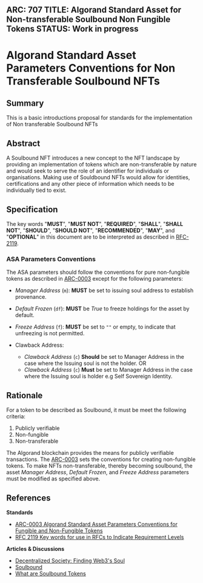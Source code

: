 ARC: 707
TITLE: Algorand Standard Asset for Non-transferable Soulbound Non Fungible Tokens
STATUS: Work in progress
---

# Algorand Standard Asset Parameters Conventions for Non Transferable Soulbound NFTs

## Summary

This is a basic introductions proposal for standards for the implementation of Non transferable Soulbound NFTs


## Abstract

A Soulbound NFT introduces a new concept to the NFT landscape by providing an implementation of tokens which are non-transferable by nature and would seek to serve the 
role of an identifier for individuals or organisations. Making use of Souldbound NFTs would allow for identities, certifications and any other piece of information which needs to be individually tied to exist.

## Specification

The key words "**MUST**", "**MUST NOT**", "**REQUIRED**", "**SHALL**", "**SHALL NOT**", "**SHOULD**", "**SHOULD NOT**", "**RECOMMENDED**", "**MAY**", and "**OPTIONAL**" in this document are to be interpreted as described in [RFC-2119](https://www.ietf.org/rfc/rfc2119.txt).

### ASA Parameters Conventions

The ASA parameters should follow the conventions for pure non-fungible tokens as described in [ARC-0003](https://arc.algorand.foundation/ARCs/arc-0003) except for the following parameters:

* *Manager Address* (`m`): **MUST** be set to issuing soul address to establish provenance.
* *Default Frozen* (`df`): **MUST** be _True_ to freeze holdings for the asset by default.
* *Freeze Address* (`f`): **MUST** be set to `""` or empty, to indicate that unfreezing is not permitted.

* Clawback Address:
  * *Clawback Address* (`c`) **Should** be set to Manager Address in the case where the Issuing soul is not the holder.
    OR
  * *Clawback Address* (`c`) **Must** be set to Manager Address in the case where the Issuing soul is holder e.g Self Sovereign Identity.


## Rationale

For a token to be described as Soulbound, it must be meet the following criteria:
1. Publicly verifiable
2. Non-fungible
3. Non-transferable

The Algorand blockchain provides the means for publicly verifiable transactions. The [ARC-0003](https://arc.algorand.foundation/ARCs/arc-0003) sets the conventions for creating non-fungible tokens. To make NFTs non-transferable, thereby becoming soulbound, the asset _Manager Address_, _Default Frozen_, and _Freeze Address_ parameters must be modified as specified above.

## References

**Standards**
- [ARC-0003 Algorand Standard Asset Parameters Conventions for Fungible and Non-Fungible Tokens](https://arc.algorand.foundation/ARCs/arc-0003)
- [RFC 2119 Key words for use in RFCs to Indicate Requirement Levels](https://www.ietf.org/rfc/rfc2119.txt)

**Articles & Discussions**
- [Decentralized Society: Finding Web3's Soul](https://papers.ssrn.com/sol3/papers.cfm?abstract_id=4105763)
- [Soulbound](https://vitalik.eth.limo/general/2022/01/26/soulbound.html)
- [What are Soulbound Tokens](https://dev.to/envoy_/what-are-soulbound-tokens-14lj)